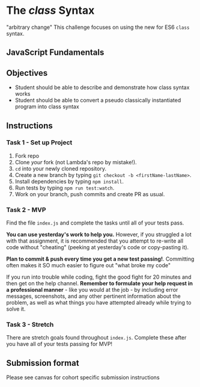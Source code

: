 # The _class_ Syntax
"arbitrary change"
This challenge focuses on using the new for ES6 `class` syntax.

## JavaScript Fundamentals

## Objectives

- Student should be able to describe and demonstrate how class syntax works
- Student should be able to convert a pseudo classically instantiated program into class syntax

## Instructions

### Task 1 - Set up Project

1. Fork repo
1. Clone _your_ fork (not Lambda's repo by mistake!).
1. `cd` into your newly cloned repository.
1. Create a new branch by typing `git checkout -b <firstName-lastName>`.
1. Install dependencies by typing `npm install`.
1. Run tests by typing `npm run test:watch`.
1. Work on your branch, push commits and create PR as usual.

### Task 2 - MVP

Find the file `index.js` and complete the tasks until all of your tests pass.

**You can use yesterday's work to help you.** However, if you struggled a lot with that assignment, it is recommended that you attempt to re-write all code without "cheating" (peeking at yesterday's code or copy-pasting it).

**Plan to commit & push every time you get a new test passing!**. Committing often makes it SO much easier to figure out "what broke my code"

If you run into trouble while coding, fight the good fight for 20 minutes and then get on the help channel. __Remember to formulate your help request in a professional manner__ - like you would at the job - by including error messages, screenshots, and any other pertinent information about the problem, as well as what things you have attempted already while trying to solve it.

### Task 3 - Stretch 

There are stretch goals found throughout `index.js`. Complete these after you have all of your tests passing for MVP!

## Submission format

Please see canvas for cohort specific submission instructions
